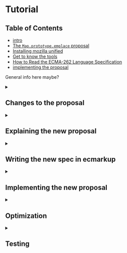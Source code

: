 # Tutorial

## Table of Contents
- [intro](README.md)
- [The `Map.prototype.emplace` proposal](tutorial/initial-proposal.md)
- [Installing mozilla unified](tutorial/installing-mozilla-unified.md)
- [Get to know the tools](tutorial/tools.md)
- [How to Read the ECMA-262 Language Specification](tutorial/reading-Ecma262-specs.md)
- [implementing the proposal](tutorial/implementation.md)


General info here maybe?


<details>
   <summary><h2>Changes to the proposal</h2></summary>
</details>

<details>
   <summary><h2>Explaining the new proposal</h2></summary>

   - simplicity over functionality etc
</details>


<details>
   <summary><h2>Writing the new spec in ecmarkup</h2></summary>
</details>
 
<details>
   <summary><h2>Implementing the new proposal</h2></summary>
</details>

<details>
   <summary><h2>Optimization</h2></summary>
</details>

<details>
   <summary><h2>Testing</h2></summary>
   - functionality should be tested before optimization?
</details>

